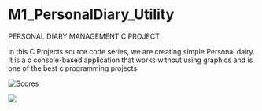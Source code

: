 # M1_PersonalDiary_Utility

PERSONAL DIARY MANAGEMENT C PROJECT

In this C Projects source code series, we are creating simple Personal dairy. It is a c console-based application that works without using graphics and is one of the best c programming projects


![Scores](https://api.codiga.io/project/31368/score/svg)

![](https://api.codiga.io/project/31368/status/svg)


